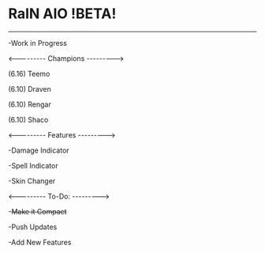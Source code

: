 # RaIN AIO !BETA!
___
-Work in Progress

<---------
Champions
--------->

(6.16) Teemo

(6.10) Draven

(6.10) Rengar

(6.10) Shaco

<---------
Features
--------->

-Damage Indicator

-Spell Indicator

-Skin Changer

<---------
To-Do:
--------->

-~~Make it Compact~~

-Push Updates

-Add New Features

